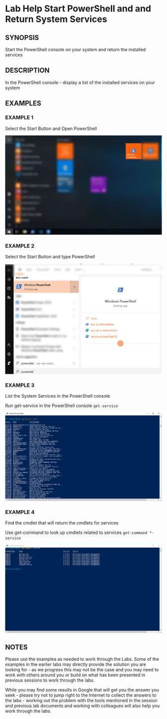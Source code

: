 ﻿# Lab Help Start PowerShell and and Return System Services

## SYNOPSIS
Start the PowerShell console on your system and return the installed services


## DESCRIPTION
In the PowerShell console - display a list of the installed services on your system

## EXAMPLES

### EXAMPLE 1
Select the Start Button and Open PowerShell

![Opening PowerShell](open_powershell.png)

### EXAMPLE 2
Select the Start Button and type PowerShell

![Type PowerShell in the Start Menu](open_powershell_2.png) 

### EXAMPLE 3
List the System Services in the PowerShell console

Run get-service in the PowerShell console
`get-service`

![get-service](get-service.png)

### EXAMPLE 4
Find the cmdlet that will return the cmdlets for services

Use get-command to look up cmdlets related to services
`get-command *-service`

![Listing cmdlets for Services](get-command-service.png)


## NOTES
Please use the examplea as needed to work through the Labs. Some of the examples in the earlier labs may directly provide the solution
you are looking for - as we progress this may not be the case and you may need to work with others around you or build on what has been
presented in previous sessions to work through the labs.

While you may find some results in Google that will get you the answer you seek - please try not to jump right to the Internet to collect
the answers to the labs - working out the problem with the tools mentioned in the session and previous lab documents and working with 
colleagues will also help you work through the labs. 

